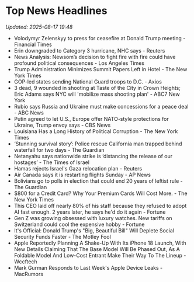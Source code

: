 # Top News Headlines

_Updated: 2025-08-17 19:48_

- Volodymyr Zelenskyy to press for ceasefire at Donald Trump meeting - Financial Times
- Erin downgraded to Category 3 hurricane, NHC says - Reuters
- News Analysis: Newsom’s decision to fight fire with fire could have profound political consequences - Los Angeles Times
- Trump Administration Minimizes Summit Papers Left in Hotel - The New York Times
- GOP-led states sending National Guard troops to D.C. - Axios
- 3 dead, 9 wounded in shooting at Taste of the City in Crown Heights; Eric Adams says NYC will 'mobilize mass shooting plan' - ABC7 New York
- Rubio says Russia and Ukraine must make concessions for a peace deal - ABC News
- Putin agreed to let U.S., Europe offer NATO-style protections for Ukraine, Trump envoy says - CBS News
- Louisiana Has a Long History of Political Corruption - The New York Times
- ‘Stunning survival story’: Police rescue California man trapped behind waterfall for two days - The Guardian
- Netanyahu says nationwide strike is ‘distancing the release of our hostages’ - The Times of Israel
- Hamas rejects Israel's Gaza relocation plan - Reuters
- Air Canada says it is restarting flights Sunday - AP News
- Bolivians go to polls in election that could end 20 years of leftist rule - The Guardian
- $800 for a Credit Card? Why Your Premium Cards Will Cost More. - The New York Times
- This CEO laid off nearly 80% of his staff because they refused to adopt AI fast enough. 2 years later, he says he'd do it again - Fortune
- Gen Z was growing obsessed with luxury watches. New tariffs on Switzerland could cool the expensive hobby - Fortune
- It's Official: Donald Trump's "Big, Beautiful Bill" Will Deplete Social Security Funds Faster - The Motley Fool
- Apple Reportedly Planning A Shake-Up With Its iPhone 18 Launch, With New Details Claiming That The Base Model Will Be Phased Out, As A Foldable Model And Low-Cost Entrant Make Their Way To The Lineup - Wccftech
- Mark Gurman Responds to Last Week's Apple Device Leaks - MacRumors